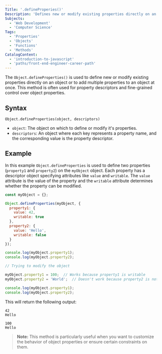 ```yaml
---
Title: '.defineProperies()'
Description: 'Defines new or modify existing properties directly on an object'
Subjects:
  - 'Web Development'
  - 'Computer Science'
Tags:
  - 'Properties'
  - 'Objects'
  - 'Functions'
  - 'Methods'
CatalogContent:
  - 'introduction-to-javascript'
  - 'paths/front-end-engineer-career-path'
---
```


The `Object.defineProperties()` is used to define new or modify existing properties directly on an object or to add multiple properties to an object at once. This method is often used for property descriptors and fine-grained control over object properties.

## Syntax

```pseudo
Object.defineProperties(object, descriptors)
```

- `object`: The object on which to define or modify it's properties.
- `descriptors`: An object where each key represents a property name, and the corresponding value is the property descriptor.

## Example

In this example `Object.defineProperties` is used to define two properties (`property1` and `property2`) on the `myObject` object. Each property has a descriptor object specifying attributes like `value` and `writable`.
The `value` attribute is the value of the property and the `writable` attribute determines whether the property can be modified.

```js
const myObject = {};

Object.defineProperties(myObject, {
  property1: {
    value: 42,
    writable: true
  },
  property2: {
    value: 'Hello',
    writable: false
  }
});

console.log(myObject.property1);
console.log(myObject.property2);

// Trying to modify the object

myObject.property1 = 100;  // Works because property1 is writable
myObject.property2 = 'World';  // Doesn't work because property2 is not writable

console.log(myObject.property1);  
console.log(myObject.property2);
```

This will return the following output:

```shell
42
Hello

100
Hello
```

> **Note:** This method is particularly useful when you want to customize the behavior of object properties or ensure certain constraints on them.